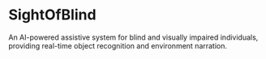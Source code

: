 # SightOfBlind
An AI-powered assistive system for blind and visually impaired individuals, providing real-time object recognition and environment narration.
